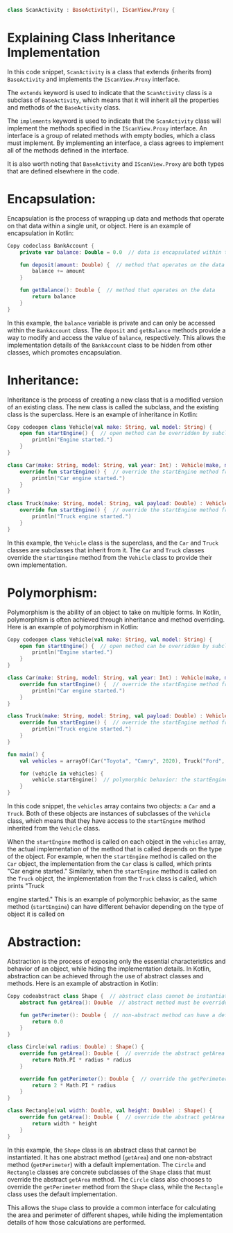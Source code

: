 ``` kotlin
class ScanActivity : BaseActivity(), IScanView.Proxy { 
```
# Explaining Class Inheritance Implementation
In this code snippet, `ScanActivity` is a class that extends (inherits from) `BaseActivity` and implements the `IScanView.Proxy` interface.

The `extends` keyword is used to indicate that the `ScanActivity` class is a subclass of `BaseActivity`, which means that it will inherit all the properties and methods of the `BaseActivity` class.

The `implements` keyword is used to indicate that the `ScanActivity` class will implement the methods specified in the `IScanView.Proxy` interface. An interface is a group of related methods with empty bodies, which a class must implement. By implementing an interface, a class agrees to implement all of the methods defined in the interface.

It is also worth noting that `BaseActivity` and `IScanView.Proxy` are both types that are defined elsewhere in the code.

# Encapsulation:

Encapsulation is the process of wrapping up data and methods that operate on that data within a single unit, or object. Here is an example of encapsulation in Kotlin:

``` kotlin
Copy codeclass BankAccount {
    private var balance: Double = 0.0  // data is encapsulated within the class

    fun deposit(amount: Double) {  // method that operates on the data
        balance += amount
    }

    fun getBalance(): Double {  // method that operates on the data
        return balance
    }
}

```

In this example, the `balance` variable is private and can only be accessed within the `BankAccount` class. The `deposit` and `getBalance` methods provide a way to modify and access the value of `balance`, respectively. This allows the implementation details of the `BankAccount` class to be hidden from other classes, which promotes encapsulation.

# Inheritance:

Inheritance is the process of creating a new class that is a modified version of an existing class. The new class is called the subclass, and the existing class is the superclass. Here is an example of inheritance in Kotlin:

``` kotlin
Copy codeopen class Vehicle(val make: String, val model: String) {
    open fun startEngine() {  // open method can be overridden by subclasses
        println("Engine started.")
    }
}

class Car(make: String, model: String, val year: Int) : Vehicle(make, model) {
    override fun startEngine() {  // override the startEngine method from the superclass
        println("Car engine started.")
    }
}

class Truck(make: String, model: String, val payload: Double) : Vehicle(make, model) {
    override fun startEngine() {  // override the startEngine method from the superclass
        println("Truck engine started.")
    }
}

```

In this example, the `Vehicle` class is the superclass, and the `Car` and `Truck` classes are subclasses that inherit from it. The `Car` and `Truck` classes override the `startEngine` method from the `Vehicle` class to provide their own implementation.

# Polymorphism:

Polymorphism is the ability of an object to take on multiple forms. In Kotlin, polymorphism is often achieved through inheritance and method overriding. Here is an example of polymorphism in Kotlin:

``` kotlin
Copy codeopen class Vehicle(val make: String, val model: String) {
    open fun startEngine() {  // open method can be overridden by subclasses
        println("Engine started.")
    }
}

class Car(make: String, model: String, val year: Int) : Vehicle(make, model) {
    override fun startEngine() {  // override the startEngine method from the superclass
        println("Car engine started.")
    }
}

class Truck(make: String, model: String, val payload: Double) : Vehicle(make, model) {
    override fun startEngine() {  // override the startEngine method from the superclass
        println("Truck engine started.")
    }
}

fun main() {
    val vehicles = arrayOf(Car("Toyota", "Camry", 2020), Truck("Ford", "F-150", 2500.0))

    for (vehicle in vehicles) {
        vehicle.startEngine()  // polymorphic behavior: the startEngine method is called on each object, but the actual implementation depends on the type of the object
    }
}

```
In this code snippet, the `vehicles` array contains two objects: a `Car` and a `Truck`. Both of these objects are instances of subclasses of the `Vehicle` class, which means that they have access to the `startEngine` method inherited from the `Vehicle` class.

When the `startEngine` method is called on each object in the `vehicles` array, the actual implementation of the method that is called depends on the type of the object. For example, when the `startEngine` method is called on the `Car` object, the implementation from the `Car` class is called, which prints "Car engine started." Similarly, when the `startEngine` method is called on the `Truck` object, the implementation from the `Truck` class is called, which prints "Truck

engine started." This is an example of polymorphic behavior, as the same method (`startEngine`) can have different behavior depending on the type of object it is called on

# Abstraction:

Abstraction is the process of exposing only the essential characteristics and behavior of an object, while hiding the implementation details. In Kotlin, abstraction can be achieved through the use of abstract classes and methods. Here is an example of abstraction in Kotlin:

```kotlin
Copy codeabstract class Shape {  // abstract class cannot be instantiated
    abstract fun getArea(): Double  // abstract method must be overridden by concrete subclasses

    fun getPerimeter(): Double {  // non-abstract method can have a default implementation
        return 0.0
    }
}

class Circle(val radius: Double) : Shape() {
    override fun getArea(): Double {  // override the abstract getArea method
        return Math.PI * radius * radius
    }

    override fun getPerimeter(): Double {  // override the getPerimeter method from the superclass
        return 2 * Math.PI * radius
    }
}

class Rectangle(val width: Double, val height: Double) : Shape() {
    override fun getArea(): Double {  // override the abstract getArea method
        return width * height
    }
}

```

In this example, the `Shape` class is an abstract class that cannot be instantiated. It has one abstract method (`getArea`) and one non-abstract method (`getPerimeter`) with a default implementation. The `Circle` and `Rectangle` classes are concrete subclasses of the `Shape` class that must override the abstract `getArea` method. The `Circle` class also chooses to override the `getPerimeter` method from the `Shape` class, while the `Rectangle` class uses the default implementation.

This allows the `Shape` class to provide a common interface for calculating the area and perimeter of different shapes, while hiding the implementation details of how those calculations are performed.


